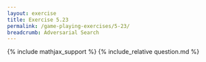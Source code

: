 ```yaml
---
layout: exercise
title: Exercise 5.23
permalink: /game-playing-exercises/5-23/
breadcrumb: Adversarial Search
---
```


{% include mathjax_support %}
{% include_relative question.md %}
